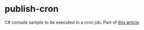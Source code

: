 # publish-cron
C# console sample to be executed in a cron job. Part of [this article](https://ermir.net/topic-2/execute-net-core-console-application-as-an-ubuntu-cron-job)
